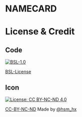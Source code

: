 # NAMECARD

# License & Credit
## Code
[![BSL-1.0](https://img.shields.io/badge/License-BSL%201.0-blue.svg)](https://opensource.org/licenses/BSL-1.0)

[BSL-License](https://opensource.org/licenses/BSL-1.0)
## Icon
[![License: CC BY-NC-ND 4.0](https://img.shields.io/badge/License-CC%20BY--NC--ND%204.0-lightgrey.svg)](https://creativecommons.org/licenses/by-nc-nd/4.0/)

[CC-BY-NC-ND](https://creativecommons.org/licenses/by-nc-nd/4.0/)
Made by [@hsm_hx](https://github.com/hsm-hx)
